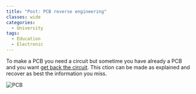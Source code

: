 ```yaml
---
title: "Post: PCB reverse engineering"
classes: wide
categories:
  - University
tags:
  - Education
  - Electronic
---
```


To make a PCB you need a circuit but sometime you have already a PCB and you want [get back the circuit](https://electronics.stackexchange.com/questions/602080/what-is-the-easiest-way-to-extract-the-schematics-from-a-physical-pcb). This ction can be made as explained and recover as best the information you miss.
 
![PCB](https://i.stack.imgur.com/g2zBa.jpg)

